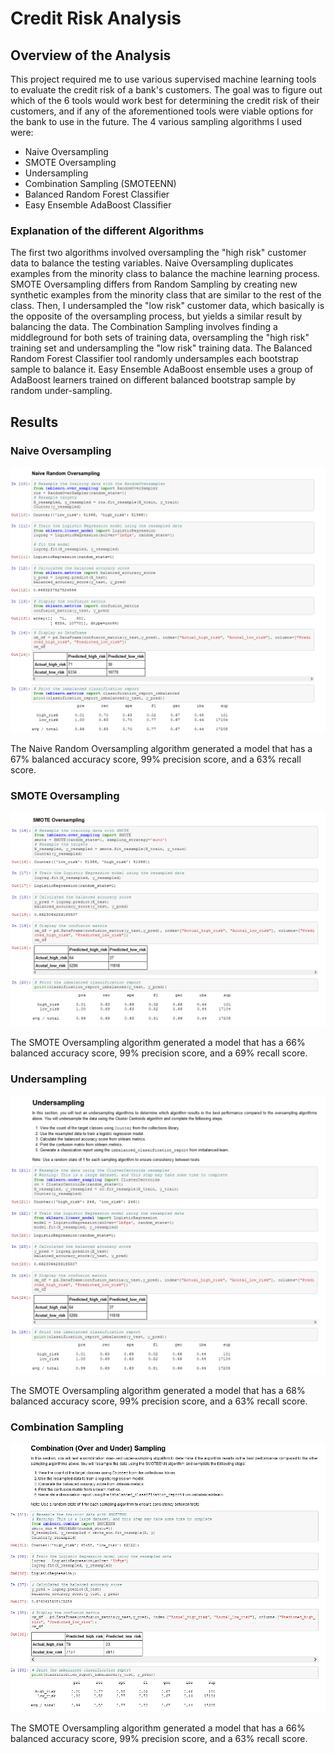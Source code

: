 # Credit Risk Analysis
## Overview of the Analysis
This project required me to use various supervised machine learning tools to evaluate the credit risk of a bank's customers. The goal was to figure out which of the 6 tools would work best for determining the credit risk of their customers, and if any of the aforementioned tools were viable options for the bank to use in the future. The 4 various sampling algorithms I used were:
- Naive Oversampling
- SMOTE Oversampling
- Undersampling
- Combination Sampling (SMOTEENN)
- Balanced Random Forest Classifier
- Easy Ensemble AdaBoost Classifier
### Explanation of the different Algorithms
The first two algorithms involved oversampling the "high risk" customer data to balance the testing variables. Naive Oversampling duplicates examples from the minority class to balance the machine learning process. SMOTE Oversampling differs from Random Sampling by creating new synthetic examples from the minority class that are similar to the rest of the class. Then, I undersampled the "low risk" customer data, which basically is the opposite of the oversampling process, but yields a similar result by balancing the data. The Combination Sampling involves finding a middleground for both sets of training data, oversampling the "high risk" training set and undersampling the "low risk" training data. The Balanced Random Forest Classifier tool randomly undersamples each bootstrap sample to balance it. Easy Ensemble AdaBoost ensemble uses a group of AdaBoost learners trained on different balanced bootstrap sample by random under-sampling.
## Results
### Naive Oversampling
![](https://github.com/mabuckjr/Credit_Risk_Analysis/blob/main/Resources/Naive_Oversampling.PNG)

The Naive Random Oversampling algorithm generated a model that has a 67% balanced accuracy score, 99% precision score, and a 63% recall score.
### SMOTE Oversampling
![](https://github.com/mabuckjr/Credit_Risk_Analysis/blob/main/Resources/SMOTE_Oversampling.PNG)

The SMOTE Oversampling algorithm generated a model that has a 66% balanced accuracy score, 99% precision score, and a 69% recall score.
### Undersampling
![](https://github.com/mabuckjr/Credit_Risk_Analysis/blob/main/Resources/Undersampling.PNG)

The SMOTE Oversampling algorithm generated a model that has a 68% balanced accuracy score, 99% precision score, and a 63% recall score.
### Combination Sampling
![](https://github.com/mabuckjr/Credit_Risk_Analysis/blob/main/Resources/Combination_Sampling.PNG)

The SMOTE Oversampling algorithm generated a model that has a 66% balanced accuracy score, 99% precision score, and a 63% recall score.

